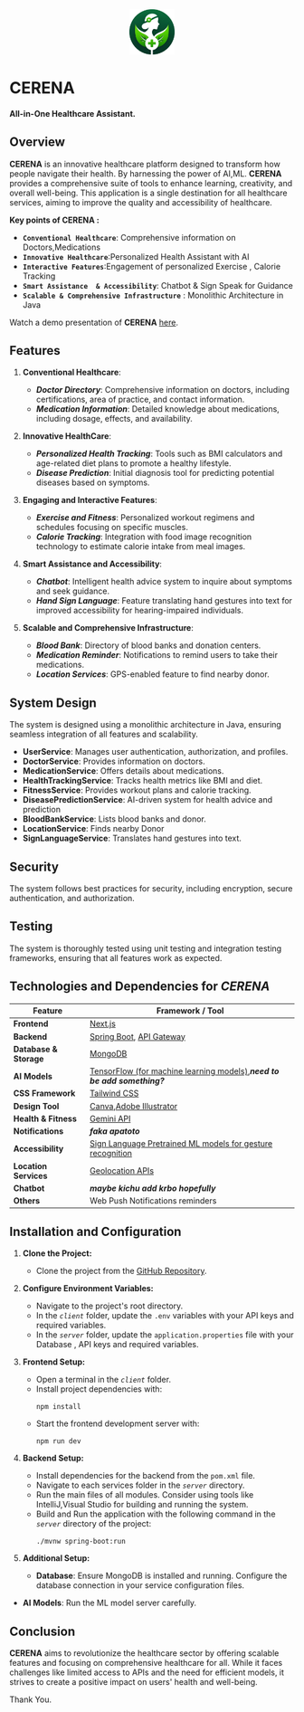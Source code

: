 <div style="text-align: center;">
   <img src="./client//public/cerena-logo.png" alt="cerena" style="height: 80px; width: 80px; margin: 0 auto;"/>
</div>
<h1> CERENA</h1>
<h4>All-in-One Healthcare Assistant.
</h4>

## Overview
**CERENA** is an innovative healthcare platform designed to transform how people navigate their health. By harnessing the power of AI,ML. **CERENA** provides a comprehensive suite of tools to enhance learning, creativity, and overall well-being. This application is a single destination for all healthcare services, aiming to improve the quality and accessibility of healthcare.
  

**Key points of CERENA :**
* **`Conventional Healthcare`**: Comprehensive information on Doctors,Medications
* **`Innovative Healthcare`**:Personalized Health Assistant with AI
* **`Interactive Features`**:Engagement of personalized Exercise , Calorie Tracking
* **`Smart Assistance  & Accessibility`**: Chatbot & Sign Speak for Guidance 
* **`Scalable & Comprehensive Infrastructure`** : Monolithic Architecture in Java



Watch a demo presentation of **CERENA** [here](**).  
<!-- A PDF generated by our app is shown [here](https://github.com/ShikariSohan/kiwi/blob/main/frontend/a4.pdf). -->

## Features 
 1. **Conventional Healthcare**:
    - ***Doctor Directory***: Comprehensive information on doctors, including certifications, area of practice, and contact information.
    - ***Medication Information***: Detailed knowledge about medications, including dosage, effects, and availability.


2. **Innovative HealthCare**:
    - ***Personalized Health Tracking***: Tools such as BMI calculators and age-related diet plans to promote a healthy lifestyle.
    - ***Disease Prediction***: Initial diagnosis tool for predicting potential diseases based on symptoms.

3. **Engaging and Interactive Features**:
    - ***Exercise and Fitness***: Personalized workout regimens and schedules focusing on specific muscles.
    - ***Calorie Tracking***: Integration with food image recognition technology to estimate calorie intake from meal images.
<!-- - AR Physical Training Game: Optional feature for exercising through augmented reality games. -->

4. **Smart Assistance and Accessibility**:
    - ***Chatbot***: Intelligent health advice system to inquire about symptoms and seek guidance.
    - ***Hand Sign Language***: Feature translating hand gestures into text for improved accessibility for hearing-impaired individuals.

5. **Scalable and Comprehensive Infrastructure**:
    - ***Blood Bank***: Directory of blood banks and donation centers.
    - ***Medication Reminder***: Notifications to remind users to take their medications.
    - ***Location Services***: GPS-enabled feature to find nearby donor.


## System Design
The system is designed using a monolithic architecture in Java, ensuring seamless integration of all features and scalability.

              
   - **UserService**: Manages user authentication, authorization, and profiles.
   - **DoctorService**: Provides information on doctors. 
   - **MedicationService**: Offers details about medications.
   - **HealthTrackingService**: Tracks health metrics like BMI and diet. 
   - **FitnessService**: Provides workout plans and calorie tracking. 
   - **DiseasePredictionService**: AI-driven system for health advice and prediction
   - **BloodBankService**: Lists blood banks and donor.
   - **LocationService**: Finds nearby Donor
   - **SignLanguageService**: Translates hand gestures into text. 



## Security
The system follows best practices for security, including encryption, secure authentication, and authorization.

## Testing
The system is thoroughly tested using unit testing and integration testing frameworks, ensuring that all features work as expected.







## Technologies and Dependencies for ***CERENA***

**Feature** | **Framework / Tool**
--- | ---
**Frontend** | [Next.js](https://nextjs.org/docs)
**Backend** | [Spring Boot](https://spring.io/projects/spring-boot), [API Gateway](https://spring.io/projects/spring-cloud-gateway)
**Database & Storage** | [MongoDB](https://www.mongodb.com/docs/)
**AI Models** | [TensorFlow (for machine learning models)](https://www.tensorflow.org/),***need to be add something?***
**CSS Framework** |[Tailwind CSS](https://tailwindcss.com/)
**Design Tool** | [Canva](https://www.canva.com/),[Adobe Illustrator](https://illustrator.adobe.com/home)
**Health & Fitness** | [Gemini API]()
**Notifications** | ***faka apatoto***
**Accessibility** | [Sign Language Pretrained ML models for gesture recognition](https://www.nature.com/articles/s41598-023-43852-x)
**Location Services** | [Geolocation APIs](https://developers.google.com/maps/documentation/geolocation/overview)
**Chatbot** | ***maybe kichu add krbo hopefully***
**Others** | Web Push Notifications reminders






## Installation and Configuration

1. **Clone the Project:**
   - Clone the project from the [GitHub Repository](https://github.com/Khandakar227/javafest24).

2. **Configure Environment Variables:**
   - Navigate to the project's root directory.
   - In the *`client`* folder, update the `.env` variables with your API keys and required variables.
   - In the *`server`* folder, update the `application.properties` file with your Database , API keys and required variables.

3. **Frontend Setup:**
   - Open a terminal in the *`client`* folder.
   - Install project dependencies with:
     ```
     npm install
     ```
   - Start the frontend development server with:
     ```
     npm run dev
     ```

4. **Backend Setup:**
   - Install dependencies for the backend from the `pom.xml` file.
   - Navigate to each services folder in the *`server`* directory.
   - Run the main files of all modules. Consider using tools like IntelliJ,Visual Studio for building and running the system.
   - Build and Run the application with the following command in the *`server`* directory of the project:
     ```
     ./mvnw spring-boot:run
     ```
5. **Additional Setup:**
   - **Database**: Ensure MongoDB is installed and running. Configure the database connection in your service configuration files.
  - **AI Models**: Run the ML model server carefully.

    

## Conclusion

**CERENA** aims to revolutionize the healthcare sector by offering scalable features and focusing on comprehensive healthcare for all. While it faces challenges like limited access to APIs and the need for efficient models, it strives to create a positive impact on users' health and well-being.


<!-- Team Info here -->

Thank You.








